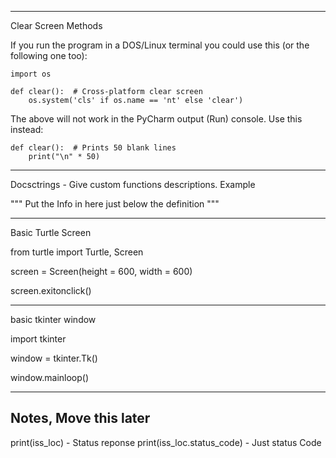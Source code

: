 ------------------------------------------------------------------------------------
Clear Screen Methods

If you run the program in a DOS/Linux terminal you could use this (or the following one too):

    import os
     
    def clear():  # Cross-platform clear screen
        os.system('cls' if os.name == 'nt' else 'clear')

The above will not work in the PyCharm output (Run) console. Use this instead:

    def clear():  # Prints 50 blank lines
        print("\n" * 50)

------------------------------------------------------------------------------------

Docsctrings - Give custom functions descriptions.
Example

""" Put the Info in here just below the definition """

-----------------------------------------------------------------------------------

Basic Turtle Screen

from turtle import Turtle, Screen

screen = Screen(height = 600, width = 600)


screen.exitonclick()

----------------------------------------------------------------------------------
basic tkinter window

import tkinter

window = tkinter.Tk()


window.mainloop()

------------------------------------------------------------------------------------

## Notes, Move this later
print(iss_loc) - Status reponse
print(iss_loc.status_code) - Just status Code